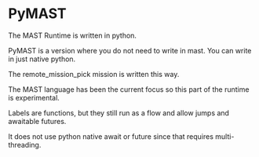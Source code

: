 # PyMAST

The MAST Runtime is written in python.

PyMAST is a version where you do not need to write in mast.
You can write in just native python.

The remote_mission_pick mission is written this way.

The MAST language has been the current focus so this part of the runtime is experimental.

Labels are functions, but they still run as a flow and allow jumps and awaitable futures.

It does not use python native await or future since that requires multi-threading.



